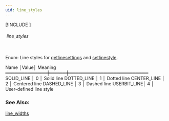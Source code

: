 ```yaml
---
uid: line_styles
---
```

[!INCLUDE [](graphics_header.md)]
######  &nbsp;line_styles&nbsp;&nbsp;&nbsp;&nbsp;&nbsp;&nbsp;&nbsp;

<br>Enum: Line styles for [getlinesettings](getlinesettings.md) and [setlinestyle](setlinestyle.md).<br>

<div class="data">
    Name     │Value│ Meaning
═════════════╪═════╪═════════════════════════
 SOLID_LINE  │  0  │ Solid line
 DOTTED_LINE │  1  │ Dotted line
 CENTER_LINE │  2  │ Centered line
 DASHED_LINE │  3  │ Dashed line
 USERBIT_LINE│  4  │ User-defined line style
<br></div>

### See Also:
<div class="data"><a href="line_widths.md">  line_widths</a>
</div>

<br>
